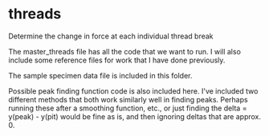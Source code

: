 # threads
Determine the change in force at each individual thread break

The master_threads file has all the code that we want to run. I will also include some reference files for work that I have done previously.

The sample specimen data file is included in this folder. 

Possible peak finding function code is also included here. I've included two different methods that both work similarly well in finding peaks. Perhaps running these after a smoothing function, etc., or just finding the delta = y(peak) - y(pit) would be fine as is, and then ignoring deltas that are approx. 0. 
